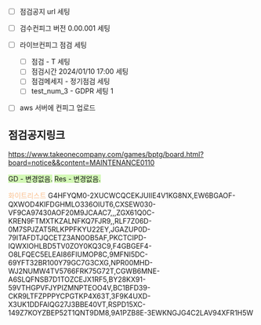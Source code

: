 
- [ ] 점검공지 url 세팅
- [ ] 검수컨피그 버전 0.00.001 세팅
- [ ] 라이브컨피그 점검 세팅
	- [ ] 점검 - T 세팅
	- [ ] 점검시간 2024/01/10 17:00 세팅
	- [ ] 점검메세지 - 정기점검 세팅
	- [ ] test_num_3  - GDPR 세팅 1 
- [ ] aws 서버에 컨피그 업로드


## 점검공지링크
https://www.takeonecompany.com/games/bptg/board.html?board=notice&&content=MAINTENANCE0110



<span style="background:#d3f8b6">GD  - 변경없음.</span>
<span style="background:#d3f8b6">Res - 변경없음.</span>



<font color="#fac08f">화이트리스트</font>
G4HFYQM0-2XUCWCQCEKJUIIE4V1KG8NX,EW6BGAOF-QXWOD4KIFDGHMLO336OIUT6,CXSEW030-VF9CA97430AOF20M9JCAAC7,,,ZGX61Q0C-KREN9FTMXTKZALNFKQ7FJR9,,RLF7Z06D-0M7SPJZAT5RLKPPFKYU22EY,JGAZUP0D-79ITAFDTJQCETZ3AN0OB5AF,PKCTCIPD-IQWXIOHLBD5TV0ZOY0KQ3C9,F4GBGEF4-O8LFQEC5ELEAI86FIUMOP8C,9MFNI5DC-69YFT32BR100Y79GC7G3CXG,NPR00MHD-WJ2NUMW4TV5766FRK75G72T,CGWB6MNE-A6SLQFNSB7D1TOZCEJX1RF5,BY28KX91-59VTHGPVFJYPIZMNPTEOO4V,BC1BFD39-CKR9LTFZPPPYCPGTKP4X63T,3F9K4UXD-X3UK1DDFAIQG27J3BBE40VT,RSPD15XC-149Z7KOYZBEP52T1QNT9DM8,9A1PZB8E-3EWKNGJG4C2LAV94XFR1H5W